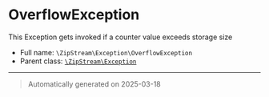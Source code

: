 
# OverflowException

This Exception gets invoked if a counter value exceeds storage size



* Full name: `\ZipStream\Exception\OverflowException`
* Parent class: [`\ZipStream\Exception`](../Exception.md)






***
> Automatically generated on 2025-03-18
